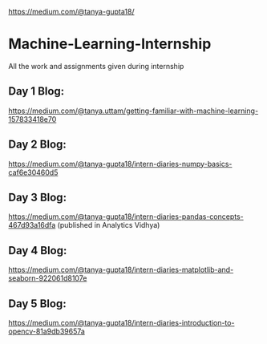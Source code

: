 https://medium.com/@tanya-gupta18/
# Machine-Learning-Internship
All the work and assignments given during internship
## Day 1 Blog: 
https://medium.com/@tanya.uttam/getting-familiar-with-machine-learning-157833418e70
## Day 2 Blog:
https://medium.com/@tanya-gupta18/intern-diaries-numpy-basics-caf6e30460d5
## Day 3 Blog: 
https://medium.com/@tanya-gupta18/intern-diaries-pandas-concepts-467d93a16dfa
(published in Analytics Vidhya)
## Day 4 Blog: 
https://medium.com/@tanya-gupta18/intern-diaries-matplotlib-and-seaborn-922061d8107e
## Day 5 Blog: 
https://medium.com/@tanya-gupta18/intern-diaries-introduction-to-opencv-81a9db39657a

